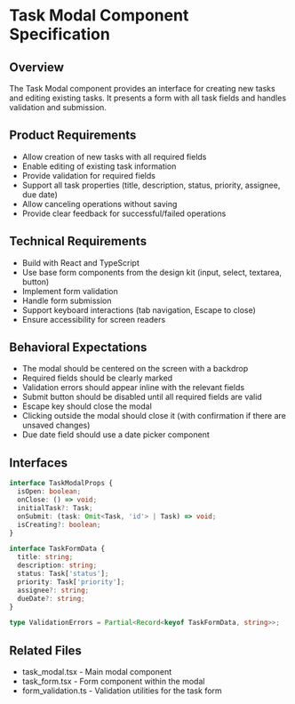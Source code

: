 # Task Modal Component Specification

## Overview
The Task Modal component provides an interface for creating new tasks and editing existing tasks. It presents a form with all task fields and handles validation and submission.

## Product Requirements
- Allow creation of new tasks with all required fields
- Enable editing of existing task information
- Provide validation for required fields
- Support all task properties (title, description, status, priority, assignee, due date)
- Allow canceling operations without saving
- Provide clear feedback for successful/failed operations

## Technical Requirements
- Build with React and TypeScript
- Use base form components from the design kit (input, select, textarea, button)
- Implement form validation
- Handle form submission
- Support keyboard interactions (tab navigation, Escape to close)
- Ensure accessibility for screen readers

## Behavioral Expectations
- The modal should be centered on the screen with a backdrop
- Required fields should be clearly marked
- Validation errors should appear inline with the relevant fields
- Submit button should be disabled until all required fields are valid
- Escape key should close the modal
- Clicking outside the modal should close it (with confirmation if there are unsaved changes)
- Due date field should use a date picker component

## Interfaces
```typescript
interface TaskModalProps {
  isOpen: boolean;
  onClose: () => void;
  initialTask?: Task;
  onSubmit: (task: Omit<Task, 'id'> | Task) => void;
  isCreating?: boolean;
}

interface TaskFormData {
  title: string;
  description: string;
  status: Task['status'];
  priority: Task['priority'];
  assignee?: string;
  dueDate?: string;
}

type ValidationErrors = Partial<Record<keyof TaskFormData, string>>;
```

## Related Files
- task_modal.tsx - Main modal component
- task_form.tsx - Form component within the modal
- form_validation.ts - Validation utilities for the task form
